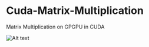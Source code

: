 # Cuda-Matrix-Multiplication

Matrix Multiplication on GPGPU in CUDA 

![Alt text](https://github.com/rushirg/Cuda-Matrix-Multiplication/blob/master/image1.png?raw=true "Optional Title")
